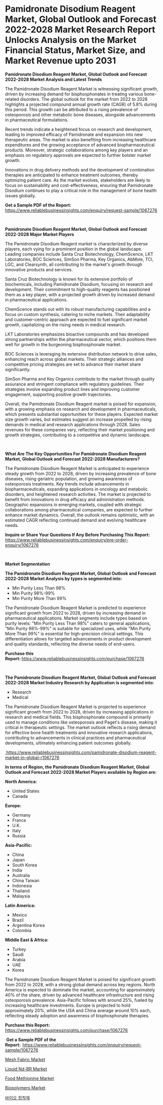 <p><h1>Pamidronate Disodium Reagent Market, Global Outlook and Forecast 2022-2028 Market Research Report Unlocks Analysis on the Market Financial Status, Market Size, and Market Revenue upto 2031</h1></p><p><strong>Pamidronate Disodium Reagent Market, Global Outlook and Forecast 2022-2028 Market Analysis and Latest Trends</strong></p>
<p><p>The Pamidronate Disodium Reagent Market is witnessing significant growth, driven by increasing demand for bisphosphonates in treating various bone-related disorders. The global outlook for the market from 2022 to 2028 highlights a projected compound annual growth rate (CAGR) of 5.8% during this period. This growth can be attributed to a rising prevalence of osteoporosis and other metabolic bone diseases, alongside advancements in pharmaceutical formulations.</p><p>Recent trends indicate a heightened focus on research and development, leading to improved efficacy of Pamidronate and expansion into new therapeutic areas. The market is also benefiting from increasing healthcare expenditures and the growing acceptance of advanced biopharmaceutical products. Moreover, strategic collaborations among key players and an emphasis on regulatory approvals are expected to further bolster market growth.</p><p>Innovations in drug delivery methods and the development of combination therapies are anticipated to enhance treatment outcomes, thereby optimizing patient care. As the market evolves, stakeholders are likely to focus on sustainability and cost-effectiveness, ensuring that Pamidronate Disodium continues to play a critical role in the management of bone health issues globally.</p></p>
<p><strong>Get a Sample PDF of the Report:&nbsp;</strong> <a href="https://www.reliablebusinessinsights.com/enquiry/request-sample/1067276">https://www.reliablebusinessinsights.com/enquiry/request-sample/1067276</a></p>
<p>&nbsp;</p>
<p><strong>Pamidronate Disodium Reagent Market, Global Outlook and Forecast 2022-2028 Major Market Players</strong></p>
<p><p>The Pamidronate Disodium Reagent market is characterized by diverse players, each vying for a prominent position in the global landscape. Leading companies include Santa Cruz Biotechnology, ChemScence, LKT Laboratories, BOC Sciences, SimSon Pharma, Key Organics, AbMole, TCI, LGC, and Clearsynth, all contributing to the market's growth through innovative products and services.</p><p>Santa Cruz Biotechnology is known for its extensive portfolio of biochemicals, including Pamidronate Disodium, focusing on research and development. Their commitment to high-quality reagents has positioned them as a key player, with a projected growth driven by increased demand in pharmaceutical applications.</p><p>ChemScence stands out with its robust manufacturing capabilities and a focus on custom synthesis, catering to niche markets. Their adaptability and customer-centric approach are expected to fuel significant market growth, capitalizing on the rising needs in medical research.</p><p>LKT Laboratories emphasizes bioactive compounds and has developed strong partnerships within the pharmaceutical sector, which positions them well for growth in the burgeoning bisphosphonate market. </p><p>BOC Sciences is leveraging its extensive distribution network to drive sales, enhancing reach across global markets. Their strategic alliances and competitive pricing strategies are set to advance their market share significantly.</p><p>SimSon Pharma and Key Organics contribute to the market through quality assurance and stringent compliance with regulatory guidelines. Their strategies involve expanding product lines and improving customer engagement, supporting positive growth trajectories.</p><p>Overall, the Pamidronate Disodium Reagent market is poised for expansion, with a growing emphasis on research and development in pharmaceuticals, which presents substantial opportunities for these players. Expected market size growth varies, but estimates suggest an increase propelled by rising demands in medical and research applications through 2028. Sales revenues for these companies vary, reflecting their market positioning and growth strategies, contributing to a competitive and dynamic landscape.</p></p>
<p>&nbsp;</p>
<p><strong>What Are The Key Opportunities For Pamidronate Disodium Reagent Market, Global Outlook and Forecast 2022-2028 Manufacturers?</strong></p>
<p><p>The Pamidronate Disodium Reagent Market is anticipated to experience steady growth from 2022 to 2028, driven by increasing prevalence of bone diseases, rising geriatric population, and growing awareness of osteoporosis treatments. Key trends include advancements in biopharmaceuticals, expanding applications in oncology and metabolic disorders, and heightened research activities. The market is projected to benefit from innovations in drug efficacy and administration methods. Geographic expansions in emerging markets, coupled with strategic collaborations among pharmaceutical companies, are expected to further enhance market dynamics. Overall, the outlook remains optimistic, with an estimated CAGR reflecting continued demand and evolving healthcare needs.</p></p>
<p><strong>Inquire or Share Your Questions If Any Before Purchasing This Report:</strong> <a href="https://www.reliablebusinessinsights.com/enquiry/pre-order-enquiry/1067276">https://www.reliablebusinessinsights.com/enquiry/pre-order-enquiry/1067276</a></p>
<p>&nbsp;</p>
<p><strong>Market Segmentation</strong></p>
<p><strong>The Pamidronate Disodium Reagent Market, Global Outlook and Forecast 2022-2028 Market Analysis by types is segmented into:</strong></p>
<p><ul><li>Min Purity Less Than 98%</li><li>Min Purity 98%-99%</li><li>Min Purity More Than 99%</li></ul></p>
<p><p>The Pamidronate Disodium Reagent Market is predicted to experience significant growth from 2022 to 2028, driven by increasing demand in pharmaceutical applications. Market segments include types based on purity levels: "Min Purity Less Than 98%" caters to general applications, "Min Purity 98%-99%" is suitable for specialized uses, while "Min Purity More Than 99%" is essential for high-precision clinical settings. This differentiation allows for targeted advancements in product development and quality standards, reflecting the diverse needs of end-users.</p></p>
<p><strong>Purchase this Report:&nbsp;</strong><a href="https://www.reliablebusinessinsights.com/purchase/1067276">https://www.reliablebusinessinsights.com/purchase/1067276</a></p>
<p>&nbsp;</p>
<p><strong>The Pamidronate Disodium Reagent Market, Global Outlook and Forecast 2022-2028 Market Industry Research by Application is segmented into:</strong></p>
<p><ul><li>Research</li><li>Medical</li></ul></p>
<p><p>The Pamidronate Disodium Reagent Market is projected to experience significant growth from 2022 to 2028, driven by increasing applications in research and medical fields. This bisphosphonate compound is primarily used to manage conditions like osteoporosis and Paget's disease, making it critical in therapeutic settings. The market outlook reflects a rising demand for effective bone health treatments and innovative research applications, contributing to advancements in clinical practices and pharmaceutical developments, ultimately enhancing patient outcomes globally.</p></p>
<p><a href="https://www.reliablebusinessinsights.com/pamidronate-disodium-reagent-market-in-global-r1067276">&nbsp;https://www.reliablebusinessinsights.com/pamidronate-disodium-reagent-market-in-global-r1067276</a></p>
<p><strong>In terms of Region, the Pamidronate Disodium Reagent Market, Global Outlook and Forecast 2022-2028 Market Players available by Region are:</strong></p>
<p>
    <p> <strong> North America: </strong>
        <ul>
            <li>United States</li>
            <li>Canada</li>
        </ul>
        </p> 
    <p> <strong> Europe: </strong>
        <ul>
            <li>Germany</li>
            <li>France</li>
            <li>U.K.</li>
            <li>Italy</li>
            <li>Russia</li>
        </ul>
        </p> 
    <p> <strong> Asia-Pacific: </strong>
        <ul>
            <li>China</li>
            <li>Japan</li>
            <li>South Korea</li>
            <li>India</li>
            <li>Australia</li>
            <li>China Taiwan</li>
            <li>Indonesia</li>
            <li>Thailand</li>
            <li>Malaysia</li>
        </ul>
        </p> 
    <p> <strong> Latin America: </strong>
        <ul>
            <li>Mexico</li>
            <li>Brazil</li>
            <li>Argentina Korea</li>
            <li>Colombia</li>
        </ul>
        </p> 
    <p> <strong> Middle East & Africa: </strong>
        <ul>
            <li>Turkey</li>
            <li>Saudi</li>
            <li>Arabia</li>
            <li>UAE</li>
            <li>Korea</li>
        </ul>
    </p>
    </p>
<p><p>The Pamidronate Disodium Reagent Market is poised for significant growth from 2022 to 2028, with a strong global demand across key regions. North America is expected to dominate the market, accounting for approximately 40% of the share, driven by advanced healthcare infrastructure and rising osteoporosis prevalence. Asia-Pacific follows with around 25%, fueled by increasing healthcare investments. Europe is projected to hold approximately 20%, while the USA and China average around 10% each, reflecting steady adoption and awareness of bisphosphonate therapies.</p></p>
<p><strong>Purchase this Report: </strong><a href="https://www.reliablebusinessinsights.com/purchase/1067276">https://www.reliablebusinessinsights.com/purchase/1067276</a></p>
<p>&nbsp;<strong>Get a Sample PDF of the Report:&nbsp;&nbsp;</strong><a href="https://www.reliablebusinessinsights.com/enquiry/request-sample/1067276">https://www.reliablebusinessinsights.com/enquiry/request-sample/1067276</a></p>
<p><strong></strong></p>
<p><p><a href="https://www.linkedin.com/pulse/insights-mesh-fabric-market-size-which-expanding-113-cagr-xfhtf?trackingId=t%2BPtgKNGQM6sBcQz5StNHw%3D%3D">Mesh Fabric Market</a></p><p><a href="https://issuu.com/reportprime-2/docs/liquid-nd-br-market-size-2030.pptx_d9161862ee8dae">Liquid Nd-BR Market</a></p><p><a href="https://issuu.com/reportprime-2/docs/food-methionine-market-size-2030.pp_0e4e038bc5e140">Food Methionine Market</a></p><p><a href="https://medium.com/@jasmine.wilson5656/global-biopolymers-market-focus-on-product-type-pla-pha-biodegradable-starch-blends-biodegradable-ea99770021f1">Biopolymers Market</a></p><p><a href="https://medium.com/@rudyswaniafgwski56664/%EC%84%B1%EA%B3%B5%EC%9D%84-%EC%9C%84%ED%95%9C-%EC%A0%84%EB%9E%B5%EC%A0%81-%EB%A1%9C%EB%93%9C%EB%A7%B5-%EA%B8%80%EB%A1%9C%EB%B2%8C-%EB%B0%94%EC%9D%B4%EC%98%A4%EC%A0%91%EC%B0%A9%EC%A0%9C-%EC%8B%9C%EC%9E%A5-%EB%B6%84%EC%84%9D-2024-2031-ab08a9755c02">바이오 접착제</a></p></p>